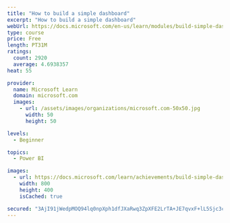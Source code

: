 ```yaml
---
title: "How to build a simple dashboard"
excerpt: "How to build a simple dashboard"
webUrl: https://docs.microsoft.com/en-us/learn/modules/build-simple-dashboard/
type: course
price: Free
length: PT31M
ratings:
  count: 2920
  average: 4.6938357
heat: 55

provider:
  name: Microsoft Learn
  domain: microsoft.com
  images:
    - url: /assets/images/organizations/microsoft.com-50x50.jpg
      width: 50
      height: 50

levels:
  - Beginner

topics:
  - Power BI

images:
  - url: https://docs.microsoft.com/learn/achievements/build-simple-dashboard-social.png
    width: 800
    height: 400
    isCached: true

secured: "3AjI91jWedpMOQ94lq0npXph1dfJXaRwq3ZpXFE2LrTA+JE7qvxF+lL5Sjc3c7TZlOQIVoijq2mg4atQrdV4bz+yvAR+EaC3JI1ohBttbdvaTH7hpbipAqfHZlyrjDY2M24po9cYGjxmNvJaAZaB/z6KbsrBgLxxqSAicNQ1AKz7rnfB2lG3tjTZZbGTgUseuPUzZS6WqSM97BpvyiAeL891iHfuyNZ7lamO5REVHxzIqjZi54H6ER9/Iv86S8pcXiZhNlaufNGiN92Nr9nzBZTec388aIO+Uz6Yci2fJ9VQsO2y7HSlIA2CjGK79svSNDizxfCGaS/REfHz7s+FZYUlhUumhcX433zEsbqiNTCP9fiQi3HB9sn0QiNgmm6Puh1qw6B2OV9uG1vTdqO4FVC45KeU1AS1IxYxNi2+j7I=;+ipW85cF5SObq1h8e2A4Cg=="
---
```


